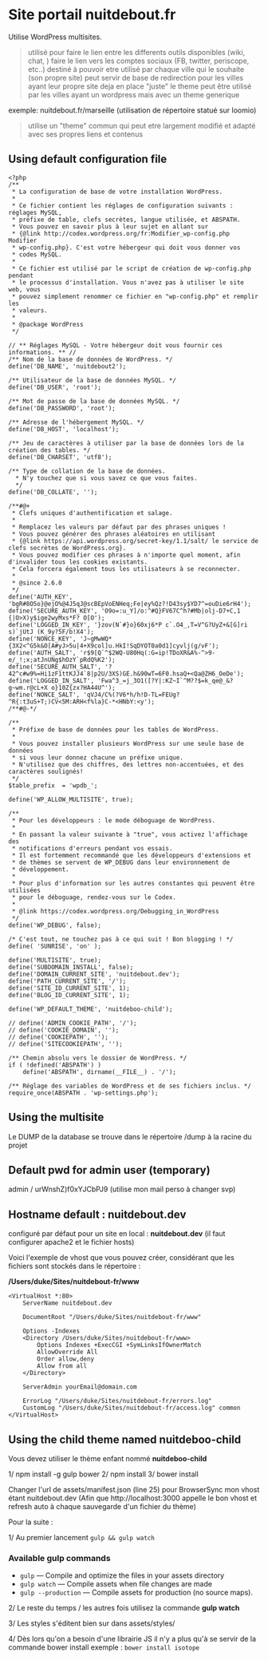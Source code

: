 # Site portail nuitdebout.fr 

Utilise WordPress multisites.

> utilisé pour faire le lien entre les differents outils disponibles (wiki, chat, )
> faire le lien vers les comptes sociaux (FB, twitter, periscope, etc..)
> destiné à pouvoir etre utilisé par chaque ville qui le souhaite (son propre site)
> peut servir de base de redirection pour les villes ayant leur propre site deja en place
> "juste" le theme peut être utilisé par les villes ayant un wordpress mais avec un theme generique 

exemple: nuitdebout.fr/marseille (utilisation de répertoire statué sur loomio)

> utilise un "theme" commun qui peut etre largement modifié et adapté avec ses propres liens et contenus

## Using default configuration file

```
<?php
/**
 * La configuration de base de votre installation WordPress.
 *
 * Ce fichier contient les réglages de configuration suivants : réglages MySQL,
 * préfixe de table, clefs secrètes, langue utilisée, et ABSPATH.
 * Vous pouvez en savoir plus à leur sujet en allant sur
 * {@link http://codex.wordpress.org/fr:Modifier_wp-config.php Modifier
 * wp-config.php}. C'est votre hébergeur qui doit vous donner vos
 * codes MySQL.
 *
 * Ce fichier est utilisé par le script de création de wp-config.php pendant
 * le processus d'installation. Vous n'avez pas à utiliser le site web, vous
 * pouvez simplement renommer ce fichier en "wp-config.php" et remplir les
 * valeurs.
 *
 * @package WordPress
 */

// ** Réglages MySQL - Votre hébergeur doit vous fournir ces informations. ** //
/** Nom de la base de données de WordPress. */
define('DB_NAME', 'nuitdebout2');

/** Utilisateur de la base de données MySQL. */
define('DB_USER', 'root');

/** Mot de passe de la base de données MySQL. */
define('DB_PASSWORD', 'root');

/** Adresse de l'hébergement MySQL. */
define('DB_HOST', 'localhost');

/** Jeu de caractères à utiliser par la base de données lors de la création des tables. */
define('DB_CHARSET', 'utf8');

/** Type de collation de la base de données.
  * N'y touchez que si vous savez ce que vous faites.
  */
define('DB_COLLATE', '');

/**#@+
 * Clefs uniques d'authentification et salage.
 *
 * Remplacez les valeurs par défaut par des phrases uniques !
 * Vous pouvez générer des phrases aléatoires en utilisant
 * {@link https://api.wordpress.org/secret-key/1.1/salt/ le service de clefs secrètes de WordPress.org}.
 * Vous pouvez modifier ces phrases à n'importe quel moment, afin d'invalider tous les cookies existants.
 * Cela forcera également tous les utilisateurs à se reconnecter.
 *
 * @since 2.6.0
 */
define('AUTH_KEY', 'bgR#8O5o}@ejO%@4J5qJ@scBEpVoENHeq;Fe|ey%Qz?!D43sy$YD7^=ouDie6rH4');
define('SECURE_AUTH_KEY', 'O9o=:u_Y]/o:^#Q}FV67C^h?#Mb|olj-D7+C,1 {|O>X)y$ige2wyMxs*F? O[O');
define('LOGGED_IN_KEY', '}zov(N`#}o}60xj6*P c`.O4_,T=V^G?UyZ+&[G]ri s)`jUtJ (K_9y?5F/b!X4');
define('NONCE_KEY', 'J~gMwWQ*{3X2<^G5k&O[A#yJ>5u|4+X9col]u.HkI!SqDYOT0a0d1]cyvlj(g/vF');
define('AUTH_SALT', 'r$9[Q`^$2WQ-U80Hq(:G=ip!TDoXR&A%-^>9-e/_!;x;atJnUNg$hOzY`pRdQ%K2');
define('SECURE_AUTH_SALT', '?42^c#w9%=Hi1zF1ttKJJ4`8|p2U/3XS)GE.h&90wT=6F0.hsaQ+<Qa@ZH6_OeDe');
define('LOGGED_IN_SALT', 'Fwa^3_=j_3O1([?Y|:KZ~I`^M??$=k_qe@_&?g~wm.r@cL+X o}10Z{zx?HA44U^');
define('NONCE_SALT', 'qVJ4/C%(?V6*h/h!D-TL=FEUg?^R{:t3uS+T;)CV<5M:ARH<f%la}C-*<HNbY:<y');
/**#@-*/

/**
 * Préfixe de base de données pour les tables de WordPress.
 *
 * Vous pouvez installer plusieurs WordPress sur une seule base de données
 * si vous leur donnez chacune un préfixe unique.
 * N'utilisez que des chiffres, des lettres non-accentuées, et des caractères soulignés!
 */
$table_prefix  = 'wpdb_';

define('WP_ALLOW_MULTISITE', true);

/**
 * Pour les développeurs : le mode déboguage de WordPress.
 *
 * En passant la valeur suivante à "true", vous activez l'affichage des
 * notifications d'erreurs pendant vos essais.
 * Il est fortemment recommandé que les développeurs d'extensions et
 * de thèmes se servent de WP_DEBUG dans leur environnement de
 * développement.
 *
 * Pour plus d'information sur les autres constantes qui peuvent être utilisées
 * pour le déboguage, rendez-vous sur le Codex.
 * 
 * @link https://codex.wordpress.org/Debugging_in_WordPress 
 */
define('WP_DEBUG', false);

/* C'est tout, ne touchez pas à ce qui suit ! Bon blogging ! */
define( 'SUNRISE', 'on' );

define('MULTISITE', true);
define('SUBDOMAIN_INSTALL', false);
define('DOMAIN_CURRENT_SITE', 'nuitdebout.dev');
define('PATH_CURRENT_SITE', '/');
define('SITE_ID_CURRENT_SITE', 1);
define('BLOG_ID_CURRENT_SITE', 1);

define('WP_DEFAULT_THEME', 'nuitdeboo-child');

// define('ADMIN_COOKIE_PATH', '/');
// define('COOKIE_DOMAIN', '');
// define('COOKIEPATH', '');
// define('SITECOOKIEPATH', '');

/** Chemin absolu vers le dossier de WordPress. */
if ( !defined('ABSPATH') )
	define('ABSPATH', dirname(__FILE__) . '/');

/** Réglage des variables de WordPress et de ses fichiers inclus. */
require_once(ABSPATH . 'wp-settings.php');
```


## Using the multisite

Le DUMP de la database se trouve dans le répertoire /dump à la racine du projet


## Default pwd for admin user (temporary)

admin / urWnshZ)f0xYJCbPJ9 (utilise mon mail perso à changer svp)


## Hostname default : nuitdebout.dev

configuré par défaut pour un site en local : **nuitdebout.dev**
(il faut configurer apache2 et le fichier hosts)

Voici l'exemple de vhost que vous pouvez créer, considérant que les fichiers sont stockés dans le répertoire : 

**/Users/duke/Sites/nuitdebout-fr/www**

```
<VirtualHost *:80>
    ServerName nuitdebout.dev

    DocumentRoot "/Users/duke/Sites/nuitdebout-fr/www"

    Options -Indexes
    <Directory /Users/duke/Sites/nuitdebout-fr/www>
        Options Indexes +ExecCGI +SymLinksIfOwnerMatch
        AllowOverride All
        Order allow,deny
        Allow from all
    </Directory>
    
    ServerAdmin yourEmail@domain.com

    ErrorLog "/Users/duke/Sites/nuitdebout-fr/errors.log"
    CustomLog "/Users/duke/Sites/nuitdebout-fr/access.log" common
</VirtualHost>
```

## Using the child theme named nuitdeboo-child

Vous devez utiliser le thème enfant nommé **nuitdeboo-child**

1/ npm install -g gulp bower
2/ npm install
3/ bower install

Changer l'url de assets/manifest.json (line 25) pour BrowserSync mon vhost étant nuitdebout.dev (Afin que http://localhost:3000 appelle le bon vhost et refresh auto à chaque sauvegarde d'un fichier du thème)

Pour la suite :

1/ Au premier lancement ` gulp && gulp watch `

### Available gulp commands

* `gulp` — Compile and optimize the files in your assets directory
* `gulp watch` — Compile assets when file changes are made
* `gulp --production` — Compile assets for production (no source maps).

2/ Le reste du temps / les autres fois utilisez la commande 
**gulp watch**

3/ Les styles s'éditent bien sur dans assets/styles/

4/ Dès lors qu'on a besoin d'une librairie JS il n'y a plus qu'à se servir de la commande bower install
exemple : ` bower install isotope `


